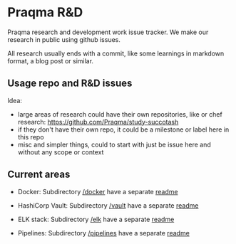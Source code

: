 # Praqma R&D

Praqma research and development work issue tracker. We make our research in public using github issues.

All research usually ends with a commit, like some learnings in markdown format, a blog post or similar.


## Usage repo and R&D issues

Idea:

* large areas of research could have their own repositories, like or chef research: https://github.com/Praqma/study-succotash
* if they don't have their own repo, it could be a milestone or label here in this repo
* misc and simpler things, could to start with just be issue here and without any scope or context


## Current areas

* Docker: Subdirectory [/docker](/docker) have a separate [readme](/docker/README.md)

* HashiCorp Vault: Subdirectory [/vault](/vault) have a separate [readme](/vault/README.md)

* ELK stack: Subdirectory [/elk](/elk) have a separate [readme](/elk/README.md)

* Pipelines: Subdirectory [/pipelines](/pipelines) have a separate [readme](/pipelines/README.md)
